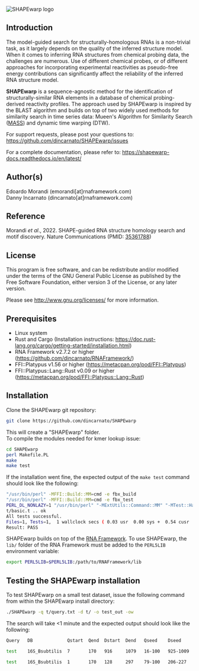 ![SHAPEwarp logo](http://www.incarnatolab.com/images/software/SHAPEwarp.png)
<br />
## Introduction

The model-guided search for structurally-homologous RNAs is a non-trivial task, as it largely depends on the quality of the inferred structure model. When it comes to inferring RNA structures from chemical probing data, the challenges are numerous. Use of different chemical probes, or of different approaches for incorporating experimental reactivities as pseudo-free energy contributions can significantly affect the reliability of the inferred RNA structure model.

__SHAPEwarp__ is a sequence-agnostic method for the identification of structurally-similar RNA elements in a database of chemical probing-derived reactivity profiles. The approach used by SHAPEwarp is inspired by the BLAST algorithm and builds on top of two widely used methods for similarity search in time series data: Mueen's Algorithm for Similarity Search ([MASS](https://www.cs.unm.edu/~mueen/FastestSimilaritySearch.html)) and dynamic time warping (DTW). 

For support requests, please post your questions to: <https://github.com/dincarnato/SHAPEwarp/issues>

For a complete documentation, please refer to: <https://shapewarp-docs.readthedocs.io/en/latest/>


## Author(s)

Edoardo Morandi (emorandi[at]rnaframework.com)<br/>
Danny Incarnato (dincarnato[at]rnaframework.com)<br/>


## Reference

Morandi *et al*., 2022. SHAPE-guided RNA structure homology search and motif discovery. Nature Communications (PMID: [35361788](https://pubmed.ncbi.nlm.nih.gov/35361788/))


## License

This program is free software, and can be redistribute and/or modified under the terms of the GNU General Public License as published by the Free Software Foundation, either version 3 of the License, or any later version.

Please see <http://www.gnu.org/licenses/> for more information.


## Prerequisites

- Linux system
- Rust and Cargo (Installation instructions: <https://doc.rust-lang.org/cargo/getting-started/installation.html>)
- RNA Framework v2.7.2 or higher (<https://github.com/dincarnato/RNAFramework/>)
- FFI::Platypus v1.56 or higher (<https://metacpan.org/pod/FFI::Platypus>)
- FFI::Platypus::Lang::Rust v0.09 or higher (<https://metacpan.org/pod/FFI::Platypus::Lang::Rust>)


## Installation

Clone the SHAPEwarp git repository:

```bash
git clone https://github.com/dincarnato/SHAPEwarp
```
This will create a "SHAPEwarp" folder.<br/>
To compile the modules needed for kmer lookup issue:

```bash
cd SHAPEwarp
perl Makefile.PL
make
make test
```
If the installation went fine, the expected output of the ``make test`` command should look like the following:

```bash
"/usr/bin/perl" -MFFI::Build::MM=cmd -e fbx_build
"/usr/bin/perl" -MFFI::Build::MM=cmd -e fbx_test
PERL_DL_NONLAZY=1 "/usr/bin/perl" "-MExtUtils::Command::MM" "-MTest::Harness" "-e" "undef *Test::Harness::Switches; test_harness(0, 'blib/lib', 'blib/arch')" t/*.t
t/basic.t .. ok
All tests successful.
Files=1, Tests=1,  1 wallclock secs ( 0.03 usr  0.00 sys +  0.54 cusr  0.04 csys =  0.61 CPU)
Result: PASS
```
SHAPEwarp builds on top of the [RNA Framework](https://github.com/dincarnato/RNAFramework/). To use SHAPEwarp, the ``lib/`` folder of the RNA Framework must be added to the ``PERL5LIB`` environment variable:

```bash
export PERL5LIB=$PERL5LIB:/path/to/RNAFramework/lib
```


## Testing the SHAPEwarp installation

To test SHAPEwarp on a small test dataset, issue the following command from within the SHAPEwarp install directory:

```bash
./SHAPEwarp -q t/query.txt -d t/ -o test_out -ow
```
The search will take &lt;1 minute and the expected output should look like the following:

```bash
Query   DB             Qstart  Qend  Dstart  Dend   Qseed    Dseed      Score    P-value    E-value

test    16S_Bsubtilis  7       170   916     1079   16-100   925-1009   173.76   4.83e-08   7.63e-06   !

test    16S_Bsubtilis  1       170   128     297    79-100   206-227    86.50    5.01e-04   0.08       ?
```